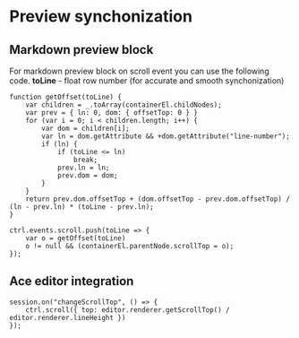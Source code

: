 # Preview synchonization

## Markdown preview block
For markdown preview block on scroll event you can use the following code.
**toLine** - float row number (for accurate and smooth synchonization)
```
function getOffset(toLine) {
	var children = _.toArray(containerEl.childNodes);
	var prev = { ln: 0, dom: { offsetTop: 0 } }
	for (var i = 0; i < children.length; i++) {
		var dom = children[i];
		var ln = dom.getAttribute && +dom.getAttribute("line-number");
		if (ln) {
			if (toLine <= ln)
				break;
			prev.ln = ln;
			prev.dom = dom;
		}
	}
	return prev.dom.offsetTop + (dom.offsetTop - prev.dom.offsetTop) / (ln - prev.ln) * (toLine - prev.ln);
}

ctrl.events.scroll.push(toLine => {
	var o = getOffset(toLine)
	o != null && (containerEl.parentNode.scrollTop = o);
});
```
				
## Ace editor integration
```
session.on("changeScrollTop", () => {
	ctrl.scroll({ top: editor.renderer.getScrollTop() / editor.renderer.lineHeight })
});
```
